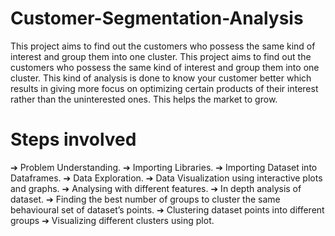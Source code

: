 # Customer-Segmentation-Analysis
This project aims to find out the customers who possess the same kind of interest and group them into one cluster.
This project aims to find out the customers who possess the same kind of interest and group them into one cluster. 
This kind of analysis is done to know your customer better which results in giving more focus on optimizing certain products of their interest rather than the uninterested ones. This helps the market to grow.

# Steps involved 
➔	Problem Understanding.
➔	Importing Libraries.
➔	Importing Dataset into Dataframes.
➔	Data Exploration.
➔	Data Visualization using interactive plots and graphs.
➔	Analysing with different features.
➔	In depth analysis of dataset.
➔	Finding the best number of groups to cluster the same behavioural set of dataset’s points.
➔	Clustering dataset points into different groups
➔	Visualizing different clusters using plot.
